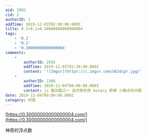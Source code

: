 ```yaml
---
aid: 2092
cid: 2
authorID: 1
addTime: 2019-12-03T02:00:00.000Z
title: 0.1+0.2=0.30000000000000004
tags:
    - '0.1'
    - '0.2'
    - '0.30000000000000004'
comments:
    -
        authorID: 2592
        addTime: 2019-12-03T02:30:00.000Z
        content: '![Imgur](https://i.imgur.com/U8Jdcpr.jpg)'
    -
        authorID: 2306
        addTime: 2019-12-04T00:00:00.000Z
        content: js 面试题之一 这坑爹的而 binary 转换 小数点的问题
date: 2019-12-04T00:00:00.000Z
category: 时政
---
```


[https://0.30000000000000004.com/](https://0.30000000000000004.com/)

神奇的浮点数
